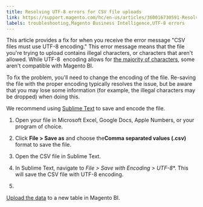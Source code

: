 ```yaml
---
title: Resolving UTF-8 errors for CSV file uploads
link: https://support.magento.com/hc/en-us/articles/360016730591-Resolving-UTF-8-errors-for-CSV-file-uploads
labels: troubleshooting,Magento Business Intelligence,UTF-8 errors
---
```


This article provides a fix for when you receive the error message "CSV files must use UTF-8 encoding." This error message means that the file you're trying to upload contains illegal characters, or characters that aren't allowed. While UTF-8  encoding allows for [the majority of characters](http://www.fileformat.info/info/charset/UTF-8/list.htm), some aren't compatible with Magento BI.

To fix the problem, you'll need to change the encoding of the file. Re-saving the file with the proper encoding typically resolves the issue, but be aware that you may lose some information (for example, the illegal characters may be dropped) when doing this.

We recommend using [Sublime Text](http://www.sublimetext.com/2) to save and encode the file.

1. Open your file in Microsoft Excel, Google Docs, Apple Numbers, or your program of choice.

1. Click ​​**File > Save as**​​ and choose the ​​**Comma separated values (.csv)** format to save the file.

1. Open the CSV file in Sublime Text.

1. In Sublime Text, navigate to ​​**File > Save with Encoding > UTF-8*​**. This will save the CSV file with UTF-8 encoding.

10. 
[Upload the data](https://support.magento.com/hc/en-us/articles/360016730951-Upload-additional-data-to-RJMetrics-with-File-Uploads-CSV) to a new table in Magento BI.

